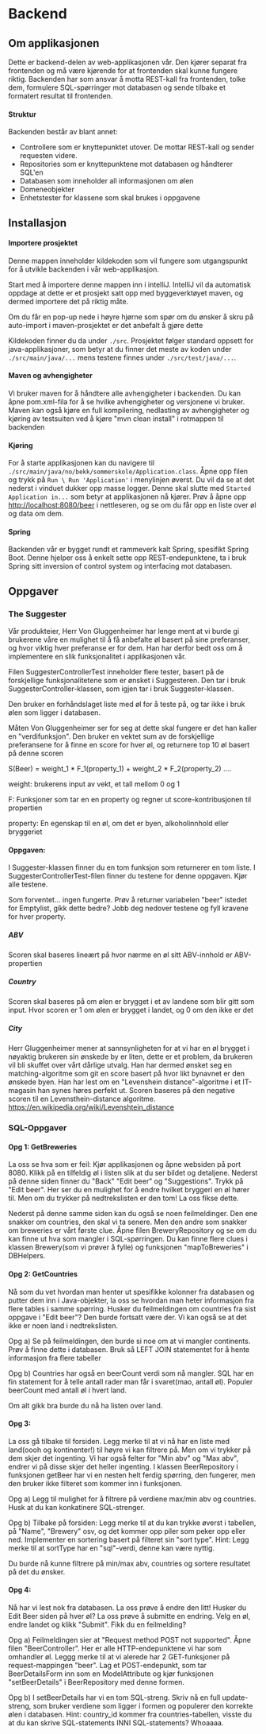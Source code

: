 # Backend

## Om applikasjonen
Dette er backend-delen av web-applikasjonen vår. Den kjører separat fra frontenden og må
være kjørende for at frontenden skal kunne fungere riktig. Backenden har som ansvar å motta REST-kall
fra frontenden, tolke dem, formulere SQL-spørringer mot databasen og sende tilbake et formatert resultat til frontenden.

#### Struktur
Backenden består av blant annet: 

+   Controllere som er knyttepunktet utover. De mottar REST-kall og sender requesten videre.
+   Repositories som er knyttepunktene mot databasen og håndterer SQL'en
+   Databasen som inneholder all informasjonen om ølen
+   Domeneobjekter
+   Enhetstester for klassene som skal brukes i oppgavene

## Installasjon

#### Importere prosjektet


Denne mappen inneholder kildekoden som vil fungere som utgangspunkt for å utvikle backenden i vår web-applikasjon.


Start med å importere denne mappen inn i intelliJ. IntelliJ vil da automatisk oppdage at dette er
et prosjekt satt opp med byggeverktøyet maven, og dermed importere det på riktig måte. 

Om du får en pop-up nede i høyre hjørne som spør om du ønsker
 å skru på auto-import i maven-prosjektet er det anbefalt å gjøre dette

 
Kildekoden finner du da under `./src`. Prosjektet følger standard oppsett for java-applikasjoner, som betyr
at du finner det meste av koden under `./src/main/java/...` mens testene finnes under `./src/test/java/...`.

#### Maven og avhengigheter
Vi bruker maven for å håndtere alle avhengigheter i backenden. Du kan åpne pom.xml-fila for å se 
hvilke avhengigheter og versjonene vi bruker. Maven kan også kjøre en full kompilering, nedlasting av avhengigheter
og kjøring av testsuiten ved å kjøre "mvn clean install" i rotmappen til backenden

#### Kjøring

For å starte applikasjonen kan du navigere til `./src/main/java/no/bekk/sommerskole/Application.class`.
Åpne opp filen og trykk på `Run \ Run 'Application'` i menylinjen øverst. Du vil da se at det nederst i vinduet dukker 
opp masse logger. Denne skal slutte med `Started Application in...` som betyr at applikasjonen nå kjører. Prøv å åpne opp
 <http://localhost:8080/beer> i nettleseren, og se om du får opp en liste over øl og data om dem.

#### Spring
Backenden vår er bygget rundt et rammeverk kalt Spring, spesifikt Spring Boot. Denne hjelper oss å enkelt sette opp 
REST-endepunktene, ta i bruk Spring sitt inversion of control system og interfacing mot databasen.



## Oppgaver

### The Suggester
Vår produkteier, Herr Von Gluggenheimer har lenge ment at vi burde gi brukerene våre
en mulighet til å få anbefalte øl basert på sine preferanser, og hvor viktig hver preferanse er for dem.
Han har derfor bedt oss om å implementere en slik funksjonalitet i applikasjonen vår.


Filen SuggesterControllerTest inneholder flere tester, basert på de forskjellige funksjonalitetene
som er ønsket i Suggesteren. Den tar i bruk SuggesterController-klassen, som igjen tar i bruk Suggester-klassen.

Den bruker en forhåndslaget liste med øl for å teste på, og tar ikke i bruk ølen som ligger i databasen.

Måten Von Gluggenheimer ser for seg at dette skal fungere er det han kaller en "verdifunksjon".
Den bruker en vektet sum av de forskjellige preferansene for å finne en score for hver øl, og returnere 
top 10 øl basert på denne scoren

S(Beer) = weight_1 * F_1(property_1) + weight_2 * F_2(property_2) ....


weight: brukerens input av vekt, et tall mellom 0 og 1

F: Funksjoner som tar en en property og regner ut score-kontribusjonen til propertien

property: En egenskap til en øl, om det er byen, alkoholinnhold eller bryggeriet
 
#### Oppgaven: 
I Suggester-klassen finner du en tom funksjon som returnerer en tom liste. I SuggesterControllerTest-filen finner du testene for denne oppgaven. Kjør alle testene. 

Som forventet... ingen fungerte. Prøv å returner variabelen "beer" istedet for Emptylist, gikk dette bedre? Jobb deg nedover testene og fyll kravene for hver property.

##### ABV
Scoren skal baseres lineært på hvor nærme en øl sitt ABV-innhold er ABV-propertien


##### Country
Scoren skal baseres på om ølen er brygget i et av landene som blir gitt som input.
Hvor scoren er 1 om ølen er brygget i landet, og 0 om den ikke er det

##### City
Herr Gluggenheimer mener at sannsynligheten for at vi har en øl brygget i nøyaktig brukeren sin ønskede by er liten, 
dette er et problem, da brukeren vil bli skuffet over vårt dårlige utvalg.
Han har dermed ønsket seg en matching-algoritme som git en score basert på hvor likt bynavnet er den ønskede byen. 
Han har lest om en "Levenshein distance"-algoritme i et IT-magasin han synes høres perfekt ut.
Scoren baseres på den negative scoren til en Levensthein-distance algoritme.
https://en.wikipedia.org/wiki/Levenshtein_distance

### SQL-Oppgaver

#### Opg 1: GetBreweries
La oss se hva som er feil: Kjør applikasjonen og åpne websiden på port 8080. Klikk på en tilfeldig øl i listen slik at du ser bildet og detaljene. Nederst på denne siden finner du "Back" "Edit beer" og "Suggestions". Trykk på "Edit beer". Her ser du en mulighet for å endre hvilket bryggeri en øl hører til. Men om du trykker på nedtrekslisten er den tom! La oss fikse dette. 

Nederst på denne samme siden kan du også se noen feilmeldinger. Den ene snakker om countries, den skal vi ta senere. Men den andre som snakker om breweries er vårt første clue. Åpne filen BreweryRepository og se om du kan finne ut hva som mangler i SQL-spørringen. Du kan finne flere clues i klassen Brewery(som vi prøver å fylle) og funksjonen "mapToBreweries" i DBHelpers.


#### Opg 2: GetCountries
Nå som du vet hvordan man henter ut spesifikke kolonner fra databasen og putter dem inn i Java-objekter, la oss se hvordan man heter informasjon fra flere tables i samme spørring. Husker du feilmeldingen om countries fra sist oppgave i "Edit beer"? Den burde fortsatt være der. Vi kan også se at det ikke er noen land i nedtrekslisten.

Opg a) Se på feilmeldingen, den burde si noe om at vi mangler continents. Prøv å finne dette i databasen. Bruk så LEFT JOIN statementet for å hente informasjon fra flere tabeller

Opg b) Countries har også en beerCount verdi som nå mangler. SQL har en fin statement for å telle antall rader man får i svaret(mao, antall øl). Populer beerCount med antall øl i hvert land.

Om alt gikk bra burde du nå ha listen over land.

#### Opg 3: 
La oss gå tilbake til forsiden. Legg merke til at vi nå har en liste med land(oooh og kontinenter!) til høyre vi kan filtrere på. Men om vi trykker på dem skjer det ingenting. Vi har også felter for "Min abv" og "Max abv", endrer vi på disse skjer det heller ingenting. I klassen BeerRepository i funksjonen getBeer har vi en nesten helt ferdig spørring, den fungerer, men den bruker ikke filteret som kommer inn i funksjonen.

Opg a) Legg til mulighet for å filtrere på verdiene max/min abv og countries. Husk at du kan konkatinere SQL-strenger. 

Opg b) Tilbake på forsiden: Legg merke til at du kan trykke øverst i tabellen, på "Name", "Brewery" osv, og det kommer opp piler som peker opp eller ned. Implementer en sortering basert på filteret sin "sort type". Hint: Legg merke til at sortType har en "sql"-verdi, denne kan være nyttig.

Du burde nå kunne filtrere på min/max abv, countries og sortere resultatet på det du ønsker.

#### Opg 4:
Nå har vi lest nok fra databasen. La oss prøve å endre den litt! Husker du Edit Beer siden på hver øl? La oss prøve å submitte en endring. Velg en øl, endre landet og klikk "Submit". Fikk du en feilmelding? 


Opg a) Feilmeldingen sier at "Request method POST not supported". Åpne filen "BeerController". Her er alle HTTP-endepunktene vi har som omhandler øl. Leggg merke til at vi alerede har 2 GET-funksjoner på request-mappingen "beer". Lag et POST-endepunkt, som tar BeerDetailsForm inn som en ModelAttribute og kjør funksjonen "setBeerDetails" i BeerRepository med denne formen.

Opg b) I setBeerDetails har vi en tom SQL-streng. Skriv nå en full update-streng, som bruker verdiene som ligger i formen og populerer den korrekte ølen i databasen. Hint: country_id kommer fra countries-tabellen, visste du at du kan skrive SQL-statements INNI SQL-statements? Whoaaaa.


